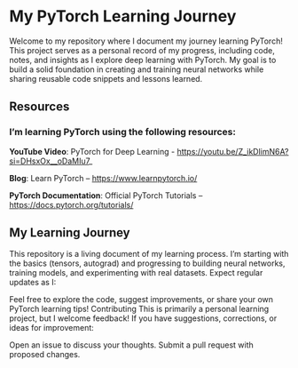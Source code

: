 # My PyTorch Learning Journey
Welcome to my repository where I document my journey learning PyTorch! This project serves as a personal record of my progress, including code, notes, and insights as I explore deep learning with PyTorch. My goal is to build a solid foundation in creating and training neural networks while sharing reusable code snippets and lessons learned.

## Resources
### I’m learning PyTorch using the following resources:

**YouTube Video**: PyTorch for Deep Learning - https://youtu.be/Z_ikDlimN6A?si=DHsxOx__oDaMIu7_

**Blog**: Learn PyTorch – https://www.learnpytorch.io/

**PyTorch Documentation**: Official PyTorch Tutorials – https://docs.pytorch.org/tutorials/

## My Learning Journey
This repository is a living document of my learning process. I’m starting with the basics (tensors, autograd) and progressing to building neural networks, training models, and experimenting with real datasets. Expect regular updates as I:

Feel free to explore the code, suggest improvements, or share your own PyTorch learning tips!
Contributing
This is primarily a personal learning project, but I welcome feedback! If you have suggestions, corrections, or ideas for improvement:

Open an issue to discuss your thoughts.
Submit a pull request with proposed changes.
